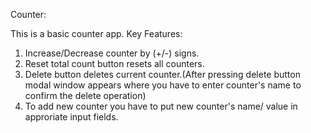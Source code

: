 Counter:

This is a basic counter app.
Key Features:
1. Increase/Decrease counter by (+/-) signs.
2. Reset total count button resets all counters.
3. Delete button deletes current  counter.(After pressing delete button modal window appears where you have to
    enter counter's name to confirm the delete operation)
4. To add new counter you have to put new counter's name/ value in approriate  input fields.

